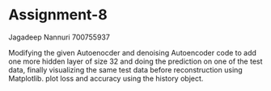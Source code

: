 # Assignment-8
Jagadeep Nannuri
700755937


Modifying the given Autoenocder and denoising Autoencoder code to add one more hidden layer of size 32 and doing the prediction on one of the test data, finally visualizing the same test data before reconstruction using Matplotlib. plot loss and accuracy using the history object.

